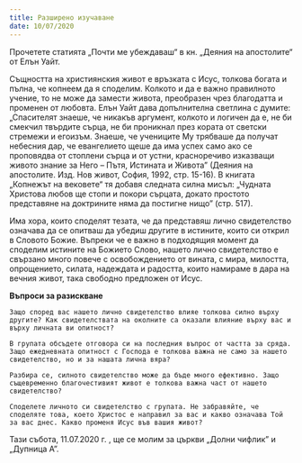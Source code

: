 ```yaml
---
title: Разширено изучаване
date: 10/07/2020
---
```


Прочетете статията „Почти ме убеждаваш“ в кн. „Деяния на апостолите“ от Елън Уайт.

Същността на християнския живот е връзката с Исус, толкова богата и пълна, че копнеем да я споделим. Колкото и да е важно правилното учение, то не може да замести живота, преобразен чрез благодатта и променен от любовта. Елън Уайт дава допълнителна светлина с думите: „Спасителят знаеше, че никакъв аргумент, колкото и логичен да е, не би смекчил твърдите сърца, не би проникнал през кората от светски стремежи и егоизъм. Знаеше, че учениците Му трябваше да получат небесния дар, че евангелието щеше да има успех само ако се проповядва от стоплени сърца и от устни, красноречиво изказващи живото знание за Него – Пътя, Истината и Живота” (Деяния на апостолите. Изд. Нов живот, София, 1992, стр. 15-16). В книгата „Копнежът на вековете“ тя добавя следната силна мисъл: „Чудната Христова любов ще стопи и покори сърцата, докато простото представяне на доктрините няма да постигне нищо” (стр. 517).

Има хора, които споделят тезата, че да представяш лично свидетелство означава да се опитваш да убедиш другите в истините, които си открил в Словото Божие. Въпреки че е важно в подходящия момент да споделим истините на Божието Слово, нашето лично свидетелство е свързано много повече с освобождението от вината, с мира, милостта, опрощението, силата, надеждата и радостта, които намираме в дара на вечния живот, така свободно предложен от Исус.

**Въпроси за разискване**

`Защо според вас нашето лично свидетелство влияе толкова силно върху другите? Как свидетелствата на околните са оказали влияние върху вас и върху личната ви опитност?`

`В групата обсъдете отговора си на последния въпрос от частта за сряда. Защо ежедневната опитност с Господа е толкова важна не само за нашето свидетелство, но и за нашата лична вяра?`

`Разбира се, силното свидетелство може да бъде много ефективно. Защо същевременно благочестивият живот е толкова важна част от нашето свидетелство?`

`Споделете личното си свидетелство с групата. Не забравяйте, че споделяте това, което Христос е направил за вас и какво означава Той за вас днес. Какво променя Исус във вашия живот?`

Тази събота, 11.07.2020 г. , ще се молим за църкви „Долни чифлик” и „Дупница А”.